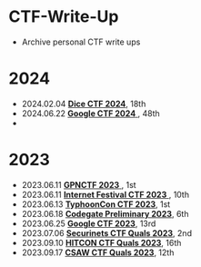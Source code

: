 # CTF-Write-Up

- Archive personal CTF write ups

# 2024

* 2024.02.04 [**Dice CTF 2024**](2024-Dice-CTF), 18th
* 2024.06.22 [**Google CTF 2024** ](2024-Google-CTF), 48th
* 



# 2023

* 2023.06.11 [**GPNCTF 2023** ](2023-GPNCTF), 1st
* 2023.06.11 [**Internet Festival CTF 2023** ](2023-Internet-Festival-CTF), 10th
* 2023.06.13 [**TyphoonCon CTF 2023**](2023-TyphoonCon-CTF), 1st
* 2023.06.18 [**Codegate Preliminary 2023**](2023-Codegate-Preliminary), 6th
* 2023.06.25 [**Google CTF 2023**](2023-Google-CTF), 13rd
* 2023.07.06 [**Securinets CTF Quals 2023**](2023-Securinets-CTF-Quals), 2nd
* 2023.09.10 [**HITCON CTF Quals 2023**](2023-HITCON), 16th
* 2023.09.17 [**CSAW CTF Quals 2023**](2023-CSAW-CTF-Quals), 12th

